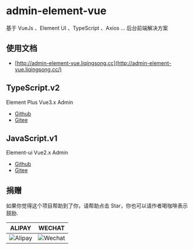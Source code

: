 # admin-element-vue

基于 VueJs 、Element UI 、TypeScript 、Axios ... 后台前端解决方案


## 使用文档

 - [http://admin-element-vue.liqingsong.cc](http://admin-element-vue.liqingsong.cc/)


## TypeScript.v2

Element Plus Vue3.x Admin

 - [Github](https://github.com/lqsong/admin-element-vue/tree/typescript.v2) 
 - [Gitee](https://gitee.com/lqsong/admin-element-vue/tree/typescript.v2)


## JavaScript.v1

Element-ui Vue2.x Admin

 - [Github](https://github.com/lqsong/admin-element-vue/tree/javascript.v1) 
 - [Gitee](https://gitee.com/lqsong/admin-element-vue/tree/javascript.v1)



## 捐赠

如果你觉得这个项目帮助到了你，请帮助点击 Star，你也可以请作者喝咖啡表示鼓励.

**ALIPAY**             |  **WECHAT**
:-------------------------:|:-------------------------:
![Alipay](https://gitee.com/lqsong/public/raw/master/common/Alipay.png)  |  ![Wechat](https://gitee.com/lqsong/public/raw/master/common/Wechat.png)

